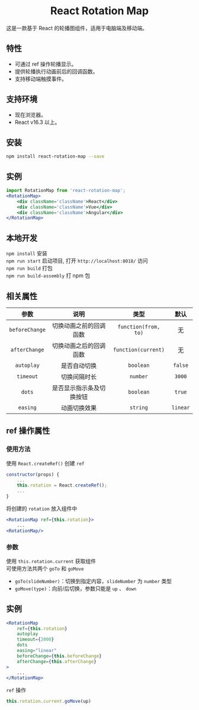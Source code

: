 <h1 align="center">React Rotation Map</h1>

这是一款基于 React 的轮播图组件，适用于电脑端及移动端。

## 特性

- 可通过 ref 操作轮播显示。
- 提供轮播执行动画前后的回调函数。
- 支持移动端触摸事件。

## 支持环境

* 现在浏览器。
* React v16.3 以上。

## 安装

```bash
npm install react-rotation-map --save
```

## 实例

```jsx
import RotationMap from 'react-rotation-map';
<RotationMap>
    <div className='className'>React</div>
    <div className='className'>Vue</div>
    <div className='className'>Angular</div>
</RotationMap>
```

## 本地开发

`npm install` 安装 <br>
`npm run start` 启动项目, 打开 `http://localhost:8018/` 访问 <br>
`npm run build` 打包 <br>
`npm run build-assembly` 打 npm 包 <br>

## 相关属性

参数|说明|类型|默认
:--:|:--:|:--:|:--:
`beforeChange`|切换动画之前的回调函数|`function(from, to)`|无
`afterChange`|切换动画之后的回调函数|`function(current)`|无
`autoplay`|是否自动切换|`boolean`|`false`
`timeout`|切换间隔时长|`number`|`3000`
`dots`|是否显示指示条及切换按钮|`boolean`|`true`
`easing`|动画切换效果|`string`|`linear`

## ref 操作属性

### 使用方法

使用 `React.createRef()` 创建 `ref`

```jsx
constructor(props) {
    ...
    this.rotation = React.createRef();
    ...
}
```

将创建的 `rotation` 放入组件中 

```jsx
<RotationMap ref={this.rotation}>
    ...
<RotationMap/>
```

### 参数

使用 `this.rotation.current` 获取组件 <br>
可使用方法共两个 `goTo` 和 `goMove` <br>

- `goTo(slideNumber)`：切换到指定内容，`slideNumber` 为 `number` 类型 
- `goMove(type)`：向前/后切换，参数只能是 `up` 、 `down`

## 实例

```jsx
<RotationMap
    ref={this.rotation}
    autoplay
    timeout={2000}
    dots
    easing="linear"
    beforeChange={this.beforeChange}
    afterChange={this.afterChange}
>
    ...
</RotationMap>
```

`ref` 操作 <br>

```jsx
this.rotation.current.goMove(up)
```
